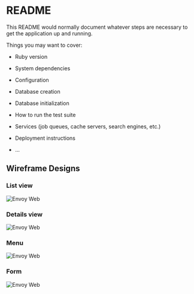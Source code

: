 # README

This README would normally document whatever steps are necessary to get the
application up and running.

Things you may want to cover:

- Ruby version

- System dependencies

- Configuration

- Database creation

- Database initialization

- How to run the test suite

- Services (job queues, cache servers, search engines, etc.)

- Deployment instructions

- ...

## Wireframe Designs

### List view
![Envoy Web](lib/wireframes/list.png)

### Details view
![Envoy Web](lib/wireframes/details.png)

### Menu
![Envoy Web](lib/wireframes/menu.png)

### Form
![Envoy Web](lib/wireframes/form.png)
